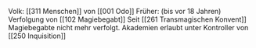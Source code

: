 Volk: [[311 Menschen]] von [[001 Odo]]
Früher: (bis vor 18 Jahren) Verfolgung von [[102 Magiebegabt]] 
Seit [[261 Transmagischen Konvent]] Magiebegabte nicht mehr verfolgt. Akademien erlaubt unter Kontroller von [[250 Inquisition]]